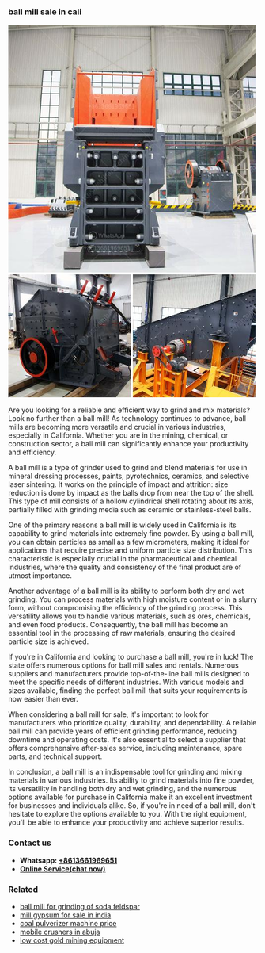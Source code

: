 <h3>ball mill sale in cali</h3><img src='1706767819.jpg' alt=''><p>Are you looking for a reliable and efficient way to grind and mix materials? Look no further than a ball mill! As technology continues to advance, ball mills are becoming more versatile and crucial in various industries, especially in California. Whether you are in the mining, chemical, or construction sector, a ball mill can significantly enhance your productivity and efficiency.</p><p>A ball mill is a type of grinder used to grind and blend materials for use in mineral dressing processes, paints, pyrotechnics, ceramics, and selective laser sintering. It works on the principle of impact and attrition: size reduction is done by impact as the balls drop from near the top of the shell. This type of mill consists of a hollow cylindrical shell rotating about its axis, partially filled with grinding media such as ceramic or stainless-steel balls.</p><p>One of the primary reasons a ball mill is widely used in California is its capability to grind materials into extremely fine powder. By using a ball mill, you can obtain particles as small as a few micrometers, making it ideal for applications that require precise and uniform particle size distribution. This characteristic is especially crucial in the pharmaceutical and chemical industries, where the quality and consistency of the final product are of utmost importance.</p><p>Another advantage of a ball mill is its ability to perform both dry and wet grinding. You can process materials with high moisture content or in a slurry form, without compromising the efficiency of the grinding process. This versatility allows you to handle various materials, such as ores, chemicals, and even food products. Consequently, the ball mill has become an essential tool in the processing of raw materials, ensuring the desired particle size is achieved.</p><p>If you're in California and looking to purchase a ball mill, you're in luck! The state offers numerous options for ball mill sales and rentals. Numerous suppliers and manufacturers provide top-of-the-line ball mills designed to meet the specific needs of different industries. With various models and sizes available, finding the perfect ball mill that suits your requirements is now easier than ever.</p><p>When considering a ball mill for sale, it's important to look for manufacturers who prioritize quality, durability, and dependability. A reliable ball mill can provide years of efficient grinding performance, reducing downtime and operating costs. It's also essential to select a supplier that offers comprehensive after-sales service, including maintenance, spare parts, and technical support.</p><p>In conclusion, a ball mill is an indispensable tool for grinding and mixing materials in various industries. Its ability to grind materials into fine powder, its versatility in handling both dry and wet grinding, and the numerous options available for purchase in California make it an excellent investment for businesses and individuals alike. So, if you're in need of a ball mill, don't hesitate to explore the options available to you. With the right equipment, you'll be able to enhance your productivity and achieve superior results.</p><h3>Contact us</h3><ul><li><strong>Whatsapp:&nbsp;<a href="https://wa.me/8613661969651">+8613661969651</a></strong></li><li><a href="https://swt.shibang-china.com/?git&amp;zhl&amp;ball mill sale in cali"><strong>Online Service(chat now)</strong></a></li></ul><h3>Related</h3><ul><li><a href='ball mill for grinding of soda feldspar.md'>ball mill for grinding of soda feldspar</a></li><li><a href='mill gypsum for sale in india.md'>mill gypsum for sale in india</a></li><li><a href='coal pulverizer machine price.md'>coal pulverizer machine price</a></li><li><a href='mobile crushers in abuja.md'>mobile crushers in abuja</a></li><li><a href='low cost gold mining equipment.md'>low cost gold mining equipment</a></li></ul>